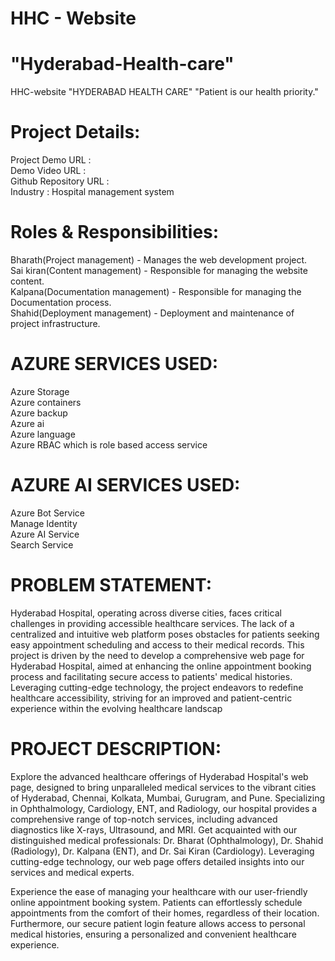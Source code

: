 <h1>HHC - Website</h1>
<h1> "Hyderabad-Health-care" </h1>
HHC-website
"HYDERABAD HEALTH CARE"
"Patient is our health priority."

<h1> Project Details: </h1>

Project Demo URL :<br>
Demo Video URL :<br>
Github Repository URL :<br> 
Industry : Hospital management system



<h1> Roles & Responsibilities: </h1>

Bharath(Project management) - Manages the web development project.<br>
Sai kiran(Content management) - Responsible for managing the website content.<br>
Kalpana(Documentation management) - Responsible for managing the Documentation process.<br>
Shahid(Deployment management) - Deployment and maintenance of project infrastructure.



<h1> AZURE SERVICES USED: </h1>
Azure Storage<br>
Azure containers<br>
Azure backup<br>
Azure ai<br>
Azure language<br>
Azure RBAC which is role based access service



<h1> AZURE AI SERVICES USED: </h1>

Azure Bot Service<br>
Manage Identity<br>
Azure AI Service<br>
Search Service<br>


<h1> PROBLEM STATEMENT: </h1>

Hyderabad Hospital, operating across diverse cities, faces critical challenges in providing accessible healthcare services. The lack of a centralized and intuitive web platform poses obstacles for patients seeking easy appointment scheduling and access to their medical records. This project is driven by the need to develop a comprehensive web page for Hyderabad Hospital, aimed at enhancing the online appointment booking process and facilitating secure access to patients' medical histories. Leveraging cutting-edge technology, the project endeavors to redefine healthcare accessibility, striving for an improved and patient-centric experience within the evolving healthcare landscap


<h1> PROJECT DESCRIPTION: </h1>

Explore the advanced healthcare offerings of Hyderabad Hospital's web page, designed to bring unparalleled medical services to the vibrant cities of Hyderabad, Chennai, Kolkata, Mumbai, Gurugram, and Pune. Specializing in Ophthalmology, Cardiology, ENT, and Radiology, our hospital provides a comprehensive range of top-notch services, including advanced diagnostics like X-rays, Ultrasound, and MRI. Get acquainted with our distinguished medical professionals: Dr. Bharat (Ophthalmology), Dr. Shahid (Radiology), Dr. Kalpana (ENT), and Dr. Sai Kiran (Cardiology). Leveraging cutting-edge technology, our web page offers detailed insights into our services and medical experts.

Experience the ease of managing your healthcare with our user-friendly online appointment booking system. Patients can effortlessly schedule appointments from the comfort of their homes, regardless of their location. Furthermore, our secure patient login feature allows access to personal medical histories, ensuring a personalized and convenient healthcare experience.


